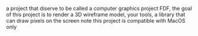 a project that diserve to be called a computer graphics project FDF, the goal of this project is to render a 3D wireframe model, your tools, a library that can draw pixels on the screen
note this project is compatible with MacOS only
